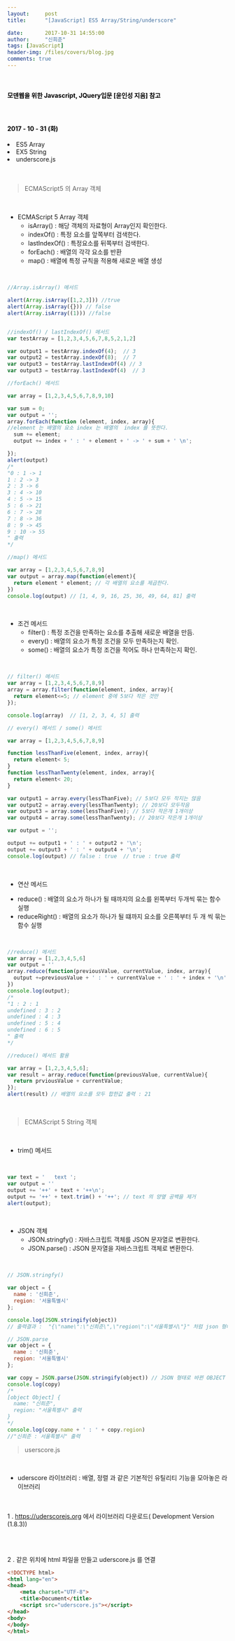 ```yaml
---
layout:     post
title:      "[JavaScript] ES5 Array/String/underscore"

date:       2017-10-31 14:55:00
author:     "신희준"
tags: [JavaScript]
header-img: /files/covers/blog.jpg
comments: true
---
```


<head>
 <meta property="og:type" content="website">
 <meta property="og:title" content="JavaScript ES5 (Array, String, underscore)">
 <meta property="og:description" content="JavaScript ES5 (Array, String, underscore)">
 <meta property="og:url" content="http://shj7242.github.io/2017/10/31/JavaScript8/">

 <meta name="twitter:card" content="summary">
  <meta name="twitter:title" content="JavaScript ES5 (Array, String, underscore)">
  <meta name="twitter:description" content="JavaScript ES5 (Array, String, underscore)">
  <meta name="FACEBOOK:domain" content="http://shj7242.github.io/2017/10/31/JavaScript8/">
  <meta name="facebook:card" content="summary">
   <meta name="facebook:title" content="JavaScript ES5 (Array, String, underscore)">
   <meta name="facebook:description" content="JavaScript ES5 (Array, String, underscore)">
   <meta name="facebook:domain" content="http://shj7242.github.io/2017/10/31/JavaScript8/">


 </head>

<br>
<H4 style ="font-weight:bold; color:black;"> 모덴웹을 위한 Javascript, JQuery입문 [윤인성 지음] 참고</H4>
<br>
<H4 style ="font-weight:bold; color : black">2017 - 10 - 31 (화)</H4>
<li>ES5 Array</li>
<li>EX5 String</li>
<li>underscore.js</li>
<br>
<br>


> ECMAScript5 의 Array 객체

<br>

* ECMAScript 5 Array 객체
  - isArray() : 해당 객체의 자료형이 Array인지 확인한다.
  - indexOf() : 특정 요소를 앞쪽부터 검색한다.
  - lastIndexOf() : 특정요소를 뒤쪽부터 검색한다.
  - forEach() : 배열의 각각 요소를 반환
  - map() : 배열에 특정 규칙을 적용해 새로운 배열 생성

<br>

~~~JavaScript
//Array.isArray() 메서드

alert(Array.isArray([1,2,3])) //true
alert(Array.isArray({})) // false
alert(Array.isArray((1))) //false


//indexOf() / lastIndexOf() 메서드
var testArray = [1,2,3,4,5,6,7,8,5,2,1,2]

var output1 = testArray.indexOf(4);  // 3
var output2 = testArray.indexOf(8);  // 7
var output3 = testArray.lastIndexOf(4) // 3
var output3 = testArray.lastIndexOf(4)  // 3

//forEach() 메서드

var array = [1,2,3,4,5,6,7,8,9,10]

var sum = 0;
var output = '';
array.forEach(function (element, index, array){
//element 는 배열의 요소 index 는 배열의  index 를 뜻한다.
  sum += element;
  output += index + ' : ' + element + ' -> ' + sum + ' \n';

});
alert(output)
/*
"0 : 1 -> 1
1 : 2 -> 3
2 : 3 -> 6
3 : 4 -> 10
4 : 5 -> 15
5 : 6 -> 21
6 : 7 -> 28
7 : 8 -> 36
8 : 9 -> 45
9 : 10 -> 55
" 출력
*/

//map() 메서드

var array = [1,2,3,4,5,6,7,8,9]
var output = array.map(function(element){
  return element * element; // 각 배열의 요소를 제곱한다.
})
console.log(output) // [1, 4, 9, 16, 25, 36, 49, 64, 81] 출력

~~~

<br>

* 조건 메서드
  - filter() : 특정 조건을 만족하는 요소를 추출해 새로운 배열을 만듬.
  - every() : 배열의 요소가 특정 조건을 모두 만족하는지 확인.
  - some() : 배열의 요소가 특정 조건을 적어도 하나 만족하는지 확인.
<br>

~~~javascript
// filter() 메서드
var array = [1,2,3,4,5,6,7,8,9]
array = array.filter(function(element, index, array){
  return element<=5; // element 중에 5보다 작은 것만
});

console.log(array)  // [1, 2, 3, 4, 5] 출력
~~~

~~~javascript
// every() 메서드 / some() 메서드

var array = [1,2,3,4,5,6,7,8,9]

function lessThanFive(element, index, array){
  return element< 5;
}
function lessThanTwenty(element, index, array){
  return element< 20;
}

var output1 = array.every(lessThanFive); // 5보다 모두 작지는 않음
var output2 = array.every(lessThanTwenty); // 20보다 모두작음
var output3 = array.some(lessThanFive); // 5보다 작은개 1개이상
var output4 = array.some(lessThanTwenty); // 20보다 작은개 1개이상

var output = '';

output += output1 + ' : ' + output2 + '\n';
output += output3 + ' : ' + output4 + '\n';
console.log(output) // false : true  // true : true 출력
~~~

<br>

* 연산 메서드
 - reduce() : 배열의 요소가 하나가 될 때까지의 요소를 왼쪽부터 두개씩 묶는 함수 실행
 - reduceRight() : 배열의 요소가 하나가 될 떄까지 요소를 오른쪽부터 두 개 씩 묶는 함수 실행

<br>

~~~javascript
//reduce() 메서드
var array = [1,2,3,4,5,6]
var output = ''
array.reduce(function(previousValue, currentValue, index, array){
  output +=previousValue + ' : ' + currentValue + ' : ' + index + '\n'
})
console.log(output);
/*
"1 : 2 : 1
undefined : 3 : 2
undefined : 4 : 3
undefined : 5 : 4
undefined : 6 : 5
" 출력
*/
~~~

~~~javascript
//reduce() 메서드 활용

var array = [1,2,3,4,5,6];
var result = array.reduce(function(previousValue, currentValue){
  return prviousValue + currentValue;  
});
alert(result) // 배열의 요소를 모두 합한값 출력 : 21
~~~

<br>

> ECMAScript 5 String 객체

<br>

* trim() 메서드

<br>

~~~javascript
var text = '   text ';
var output = ''
output += '++' + text + '++\n';
output += '++' + text.trim() + '++'; // text 의 양옆 공백을 제거
alert(output);
~~~

<br>

* JSON 객체
  - JSON.stringfy() : 자바스크립트 객체를 JSON 문자열로 변환한다.
  - JSON.parse() : JSON 문자열을 자바스크립트 객체로 변환한다.

<br>


~~~javascript
// JSON.stringfy()

var object = {
  name : '신희준',
  region: '서울특별시'
};

console.log(JSON.stringify(object))
// 출력결과 :  "{\"name\":\"신희준\",\"region\":\"서울특별시\"}" 처럼 json 형태로 나타난다.
~~~

~~~javascript
// JSON.parse
var object = {
  name : '신희준',
  region: '서울특별시'
};

var copy = JSON.parse(JSON.stringify(object)) // JSON 형태로 바뀐 OBJECT 를 다시 객체형태로
console.log(copy)
/*
[object Object] {
  name: "신희준",
  region: "서울특별시" 출력
}
*/
console.log(copy.name + ' : ' + copy.region)
//"신희준 : 서울특별시" 출력
~~~

> userscore.js

<br>

* uderscore 라이브러리 : 배열, 정렬 과 같은 기본적인 유틸리티 기능을 모아놓은 라이브러리

<br><br>
1 . <a href = "https://uderscorejs.org">https://uderscorejs.org</a> 에서 라이브러리 다운로드( Development Version (1.8.3))

<br><br>

2 . 같은 위치에 html 파일을 만들고 uderscore.js 를 연결

~~~html
<!DOCTYPE html>
<html lang="en">
<head>
    <meta charset="UTF-8">
    <title>Document</title>
    <script src="uderscore.js"></script>
</head>
<body>
</body>
</html>
~~~
